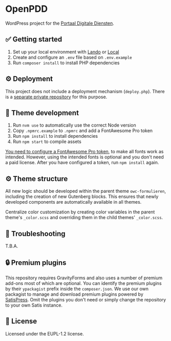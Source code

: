 # OpenPDD

WordPress project for the [Portaal Digitale Diensten](https://openwebconcept.nl/bouwblokken/).

## ✅ Getting started

1. Set up your local environment with [Lando](https://lando.dev/) or [Local](https://localwp.com/)
2. Create and configure an `.env` file based on `.env.example`
3. Run `composer install` to install PHP dependencies

## ⚙️ Deployment

This project does not include a deployment mechanism (`deploy.php`). There is a [separate private repository](https://github.com/yardinternet/openpdd-deployer) for this purpose.

## 🎨 Theme development

1. Run `nvm use` to automatically use the correct Node version
2. Copy `.npmrc.example` to `.npmrc` and add a FontAwesome Pro token
3. Run `npm install` to install dependencies
4. Run `npm start` to compile assets

[You need to configure a FontAwesome Pro token](https://fontawesome.com/v6/docs/web/setup/packages#set-up-npm-token-for-all-projects), to make all fonts work as intended. However, using the intended fonts is optional and you don't need a paid license. After you have configured a token, run `npm install` again.

## ⚙️ Theme structure

All new logic should be developed within the parent theme `owc-formulieren`, including the creation of new Gutenberg blocks. This ensures that newly developed components are automatically available in all themes.

Centralize color customization by creating color variables in the parent theme's `_color.scss` and overriding them in the child themes' `_color.scss`.

## 🔔 Troubleshooting

T.B.A.

## 🔒 Premium plugins

This repository requires GravityForms and also uses a number of premium add-ons most of which are optional. You can identify the premium plugins by their `ypackagist` prefix inside the `composer.json`. We use our own packagist to manage and download premium plugins powered by [SatisPress](https://github.com/cedaro/satispress). Omit the plugins you don't need or simply change the repository to your own Satis instance.

## 📜 License

Licensed under the EUPL-1.2 license.
